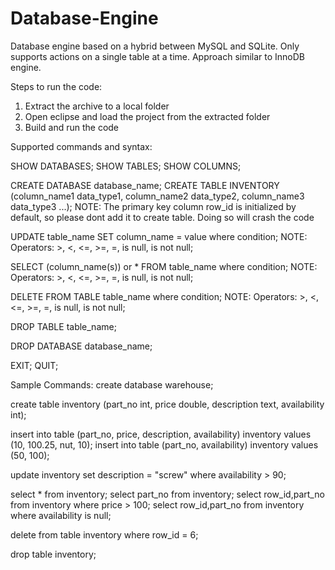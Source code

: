 # Database-Engine
Database engine based on a hybrid between MySQL and SQLite. Only supports actions on a single table at a time. Approach similar to InnoDB engine.

Steps to run the code:
1. Extract the archive to a local folder
2. Open eclipse and load the project from the extracted folder
3. Build and run the code

Supported commands and syntax:

SHOW DATABASES;
SHOW TABLES;
SHOW COLUMNS;

CREATE DATABASE database_name;
CREATE TABLE INVENTORY (column_name1 data_type1, column_name2 data_type2, column_name3 data_type3 ...);
NOTE: The primary key column row_id is initialized by default, so please dont add it to create table. Doing so will crash the code

UPDATE table_name SET column_name = value where condition;
NOTE: Operators: >, <, <=, >=, =, is null, is not null;

SELECT (column_name(s)) or * FROM table_name where condition;
NOTE: Operators: >, <, <=, >=, =, is null, is not null;

DELETE FROM TABLE table_name where condition;
NOTE: Operators: >, <, <=, >=, =, is null, is not null;

DROP TABLE table_name;

DROP DATABASE database_name;

EXIT; QUIT;

Sample Commands:
create database warehouse;

create table inventory (part_no int, price double, description text, availability int);

insert into table (part_no, price, description, availability) inventory values (10, 100.25, nut, 10);
insert into table (part_no, availability) inventory values (50, 100);

update inventory set description = "screw" where availability > 90;

select * from inventory;
select part_no from inventory;
select row_id,part_no from inventory where price > 100;
select row_id,part_no from inventory where availability is null;

delete from table inventory where row_id = 6;

drop table inventory;
